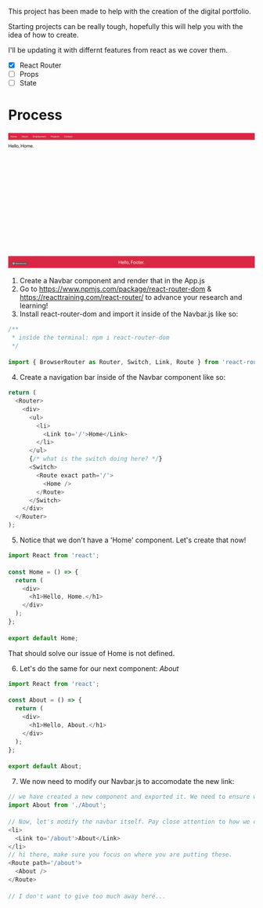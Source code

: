 This project has been made to help with the creation of the digital portfolio.

Starting projects can be really tough, hopefully this will help you with the idea of how to create.

I'll be updating it with differnt features from react as we cover them.

- [x] React Router
- [ ] Props
- [ ] State

# Process

![Alt Text](./src/site.gif)

1. Create a Navbar component and render that in the App.js
2. Go to https://www.npmjs.com/package/react-router-dom & https://reacttraining.com/react-router/ to advance your research and learning!
3. Install react-router-dom and import it inside of the Navbar.js like so:

```javascript
/**
 * inside the terminal: npm i react-router-dom
 */

import { BrowserRouter as Router, Switch, Link, Route } from 'react-router-dom';
```

4. Create a navigation bar inside of the Navbar component like so:

```javascript
return (
  <Router>
    <div>
      <ul>
        <li>
          <Link to='/'>Home</Link>
        </li>
      </ul>
      {/* what is the switch doing here? */}
      <Switch>
        <Route exact path='/'>
          <Home />
        </Route>
      </Switch>
    </div>
  </Router>
);
```

5. Notice that we don't have a 'Home' component. Let's create that now!

```javascript
import React from 'react';

const Home = () => {
  return (
    <div>
      <h1>Hello, Home.</h1>
    </div>
  );
};

export default Home;
```

That should solve our issue of Home is not defined.

6. Let's do the same for our next component: _About_

```javascript
import React from 'react';

const About = () => {
  return (
    <div>
      <h1>Hello, About.</h1>
    </div>
  );
};

export default About;
```

7. We now need to modify our Navbar.js to accomodate the new link:

```javascript
// we have created a new component and exported it. We need to ensure we now import it too.
import About from './About';

// Now, let's modify the navbar itself. Pay close attention to how we create Home and see if you can replicate it.
<li>
  <Link to='/about'>About</Link>
</li>
// hi there, make sure you focus on where you are putting these.
<Route path='/about'>
  <About />
</Route>

// I don't want to give too much away here...
```
